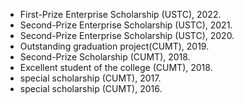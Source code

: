 
- First-Prize Enterprise Scholarship (USTC), 2022.
- Second-Prize Enterprise Scholarship (USTC), 2021.
- Second-Prize Enterprise Scholarship (USTC), 2020.
- Outstanding graduation project(CUMT), 2019.
- Second-Prize Scholarship (CUMT), 2018.
- Excellent student of the college (CUMT), 2018.
- special scholarship (CUMT), 2017.
- special scholarship (CUMT), 2016.

